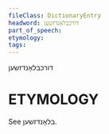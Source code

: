 ```yaml
---
fileClass: DictionaryEntry
headword: דורכבלאָנדזשען
part_of_speech: 
etymology: 
tags: 
---
```

דורכבלאָנדזשען

ETYMOLOGY
===========
See בלאָנדזשען.